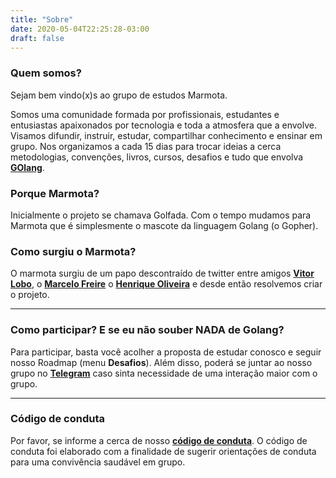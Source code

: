 ```yaml
---
title: "Sobre"
date: 2020-05-04T22:25:28-03:00
draft: false
---
```


### Quem somos?

Sejam bem vindo(x)s ao grupo de estudos Marmota.

Somos uma comunidade formada por profissionais, estudantes e entusiastas apaixonados por tecnologia e toda a atmosfera que a envolve. Visamos difundir, instruir, estudar, compartilhar conhecimento e ensinar em grupo. Nos organizamos a cada 15 dias para trocar ideias a cerca  metodologias, convenções, livros, cursos, desafios e tudo que envolva **[GOlang](https://golang.org/)**.  

### Porque Marmota?

Inicialmente o projeto se chamava Golfada. Com o tempo mudamos para Marmota que é simplesmente o mascote da linguagem Golang (o Gopher).

### Como surgiu o Marmota? 

O marmota surgiu de um papo descontraído de twitter entre amigos **[Vitor Lobo](https://twitter.com/loboriseup)**, o **[Marcelo Freire](https://twitter.com/MarceloFreire88)** o **[Henrique Oliveira](https://twitter.com/henrik_oliveira)** e desde então resolvemos criar o projeto.

---

### Como participar? E se eu não souber NADA de Golang?

Para participar, basta você acolher a proposta de estudar conosco e seguir nosso Roadmap (menu **Desafios**). Além disso, poderá se juntar ao nosso grupo no **[Telegram](https://t.me/joinchat/ClM0VBp3EC8o6OgET7LI9Q)** caso sinta necessidade de uma interação maior com o grupo.

---

### Código de conduta

Por favor, se informe a cerca de nosso **[código de conduta](https://github.com/marmotaproject/marmotaproject.github.io/blob/master/coc/coc.md)**. O código de conduta foi elaborado com a finalidade de sugerir orientações de conduta para uma convivência saudável em grupo. 
